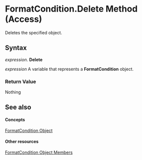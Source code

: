 
# FormatCondition.Delete Method (Access)

Deletes the specified object.


## Syntax

 _expression_. **Delete**

 _expression_ A variable that represents a **FormatCondition** object.


### Return Value

Nothing


## See also


#### Concepts


[FormatCondition Object](a31deaae-b32d-c45b-b3b2-113a9e62cc7a.md)
#### Other resources


[FormatCondition Object Members](98a01bf0-3d5c-5ea4-9291-97ddd24fd7a1.md)
